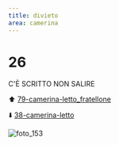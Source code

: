 ```yaml
---
title: divieto
area: camerina
---
```

# 26
C'È SCRITTO NON SALIRE

⬆️ [79-camerina-letto_fratellone](79-camerina-letto_fratellone.md)

⬇️ [38-camerina-letto](38-camerina-letto.md)

![foto_153](_assets/preview_color/foto_153.jpg)